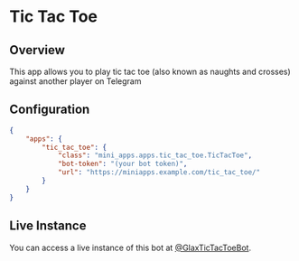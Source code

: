 Tic Tac Toe
===========

## Overview

This app allows you to play tic tac toe (also known as naughts and crosses) against another player on Telegram

## Configuration

```json
{
    "apps": {
        "tic_tac_toe": {
            "class": "mini_apps.apps.tic_tac_toe.TicTacToe",
            "bot-token": "(your bot token)",
            "url": "https://miniapps.example.com/tic_tac_toe/"
        }
    }
}
```

## Live Instance

You can access a live instance of this bot at [@GlaxTicTacToeBot](https://t.me/GlaxTicTacToeBot).
